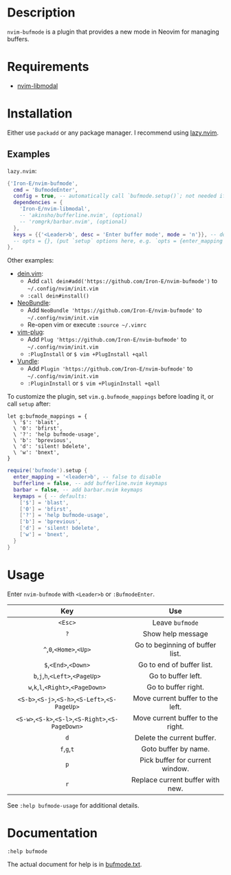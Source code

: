 # Description

`nvim-bufmode` is a plugin that provides a new mode in Neovim for managing buffers.

# Requirements

* [nvim-libmodal](https://github.com/Iron-E/nvim-libmodal)

# Installation

Either use `packadd` or any package manager. I recommend using [lazy.nvim](https://github.com/folke/lazy.nvim).

## Examples

`lazy.nvim`:

```lua
{'Iron-E/nvim-bufmode',
  cmd = 'BufmodeEnter',
  config = true, -- automatically call `bufmode.setup()`; not needed if you specify `opts`
  dependencies = {
    'Iron-E/nvim-libmodal',
    -- 'akinsho/bufferline.nvim', (optional)
    -- 'romgrk/barbar.nvim', (optional)
  },
  keys = {{'<Leader>b', desc = 'Enter buffer mode', mode = 'n'}}, -- don't load
  -- opts = {}, (put `setup` options here, e.g. `opts = {enter_mapping = false}`
},
```

Other examples:

* [dein.vim](https://github.com/Shougo/dein.vim):
  * Add `call dein#add('https://github.com/Iron-E/nvim-bufmode')` to `~/.config/nvim/init.vim`
  * `:call dein#install()`
* [NeoBundle](https://github.com/Shougo/neobundle.vim):
  * Add `NeoBundle 'https://github.com/Iron-E/nvim-bufmode'` to `~/.config/nvim/init.vim`
  * Re-open vim or execute `:source ~/.vimrc`
* [vim-plug](https://github.com/junegunn/vim-plug):
  * Add `Plug 'https://github.com/Iron-E/nvim-bufmode'` to `~/.config/nvim/init.vim`
  * `:PlugInstall` or `$ vim +PlugInstall +qall`
* [Vundle](https://github.com/gmarik/vundle):
  * Add `Plugin 'https://github.com/Iron-E/nvim-bufmode'` to `~/.config/nvim/init.vim`
  * `:PluginInstall` or `$ vim +PluginInstall +qall`

To customize the plugin, set `vim.g.bufmode_mappings` before loading it, or call
`setup` after:

```vim
let g:bufmode_mappings = {
  \ '$': 'blast',
  \ '0': 'bfirst',
  \ '?': 'help bufmode-usage',
  \ 'b': 'bprevious',
  \ 'd': 'silent! bdelete',
  \ 'w': 'bnext',
}
```
```lua
require('bufmode').setup {
  enter_mapping = '<leader>b', -- false to disable
  bufferline = false, -- add bufferline.nvim keymaps
  barbar = false, -- add barbar.nvim keymaps
  keymaps = { -- defaults:
    ['$'] = 'blast',
    ['0'] = 'bfirst',
    ['?'] = 'help bufmode-usage',
    ['b'] = 'bprevious',
    ['d'] = 'silent! bdelete',
    ['w'] = 'bnext',
  }
}
```

# Usage

Enter `nvim-bufmode` with `<Leader>b` or `:BufmodeEnter`.

| Key                                                | Use                               |
|:--------------------------------------------------:|:---------------------------------:|
| `<Esc>`                                            | Leave `bufmode`                   |
| `?`                                                | Show help message                 |
| `^`,`0`,`<Home>`,`<Up>`                            | Go to beginning of buffer list.   |
| `$`,`<End>`,`<Down>`                               | Go to end of buffer list.         |
| `b`,`j`,`h`,`<Left>`,`<PageUp>`                    | Go to buffer left.                |
| `w`,`k`,`l`,`<Right>`,`<PageDown>`                 | Go to buffer right.               |
| `<S-b>`,`<S-j>`,`<S-h>`,`<S-Left>`,`<S-PageUp>`    | Move current buffer to the left.  |
| `<S-w>`,`<S-k>`,`<S-l>`,`<S-Right>`,`<S-PageDown>` | Move current buffer to the right. |
| `d`                                                | Delete the current buffer.        |
| `f`,`g`,`t`                                        | Goto buffer by name.              |
| `p`                                                | Pick buffer for current window.   |
| `r`                                                | Replace current buffer with new.  |

See `:help bufmode-usage` for additional details.

# Documentation

```vim
:help bufmode
```

The actual document for help is in [bufmode.txt](doc/win.txt).
